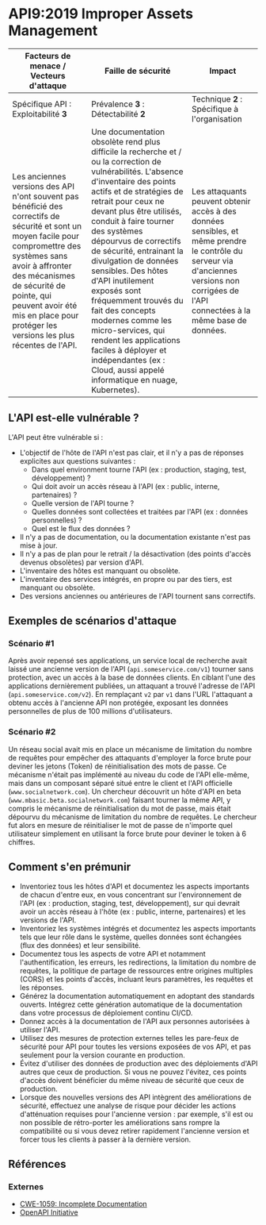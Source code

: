 API9:2019 Improper Assets Management
====================================

| Facteurs de menace / Vecteurs d'attaque | Faille de sécurité | Impact |
| - | - | - |
| Spécifique API : Exploitabilité **3** | Prévalence **3** : Détectabilité **2** | Technique **2** : Spécifique à l'organisation |
| Les anciennes versions des API n'ont souvent pas bénéficié des correctifs de sécurité et sont un moyen facile pour compromettre des systèmes sans avoir à affronter des mécanismes de sécurité de pointe, qui peuvent avoir été mis en place pour protéger les versions les plus récentes de l'API. | Une documentation obsolète rend plus difficile la recherche et / ou la correction de vulnérabilités. L'absence d'inventaire des points actifs et de stratégies de retrait pour ceux ne devant plus être utilisés, conduit à faire tourner des systèmes dépourvus de correctifs de sécurité, entrainant la divulgation de données sensibles. Des hôtes d'API inutilement exposés sont fréquemment trouvés du fait des concepts modernes comme les micro-services, qui rendent les applications faciles à déployer et indépendantes (ex : Cloud, aussi appelé informatique en nuage, Kubernetes). | Les attaquants peuvent obtenir accès à des données sensibles, et même prendre le contrôle du serveur via d'anciennes versions non corrigées de l'API connectées à la même base de données. |

## L'API est-elle vulnérable ?

L'API peut être vulnérable si :

* L'objectif de l'hôte de l'API n'est pas clair, et il n'y a pas de réponses
  explicites aux questions suivantes :
  * Dans quel environment tourne l'API (ex : production, staging, test,
    développement) ?
  * Qui doit avoir un accès réseau à l'API (ex : public, interne, partenaires) ?
  * Quelle version de l'API tourne ?
  * Quelles données sont collectées et traitées par l'API (ex : données
    personnelles) ?
  * Quel est le flux des données ?
* Il n'y a pas de documentation, ou la documentation existante n'est pas mise
  à jour.
* Il n'y a pas de plan pour le retrait / la désactivation (des points d'accès 
  devenus obsolètes) par version d'API.
* L'inventaire des hôtes est manquant ou obsolète.
* L'inventaire des services intégrés, en propre ou par des tiers, est manquant
  ou obsolète.
* Des versions anciennes ou antérieures de l'API tournent sans correctifs.

## Exemples de scénarios d'attaque

### Scénario #1

Après avoir repensé ses applications, un service local de recherche avait
laissé une ancienne version de l'API (`api.someservice.com/v1`) tourner sans
protection, avec un accès à la base de données clients. En ciblant l'une des
applications dernièrement publiées, un attaquant a trouvé l'adresse de l'API (`api.someservice.com/v2`). En remplaçant `v2` par `v1` dans l'URL l'attaquant
a obtenu accès à l'ancienne API non protégée, exposant les données personnelles
de plus de 100 millions d'utilisateurs.

### Scénario #2

Un réseau social avait mis en place un mécanisme de limitation du nombre de
requêtes pour empêcher des attaquants d'employer la force brute pour deviner
les jetons (Token) de réinitialisation des mots de passe. Ce mécanisme n'était pas
implémenté au niveau du code de l'API elle-même, mais dans un composant séparé
situé entre le client et l'API officielle (`www.socialnetwork.com`).
Un chercheur découvrit un hôte d'API en beta
(`www.mbasic.beta.socialnetwork.com`) faisant tourner la même API, y
compris le mécanisme de réinitialisation du mot de passe, mais était dépourvu
du mécanisme de limitation du nombre de requêtes. Le chercheur fut alors en mesure
de réinitialiser le mot de passe de n'importe quel utilisateur simplement en
utilisant la force brute pour deviner le token à 6 chiffres.

## Comment s'en prémunir

* Inventoriez tous les hôtes d'API et documentez les aspects importants de
  chacun d'entre eux, en vous concentrant sur l'environnement de l'API (ex :
  production, staging, test, développement), sur qui devrait avoir un accès
  réseau à l'hôte (ex : public, interne, partenaires) et les versions de l'API.
* Inventoriez les systèmes intégrés et documentez les aspects importants tels
  que leur rôle dans le système, quelles données sont échangées (flux des
  données) et leur sensibilité.
* Documentez tous les aspects de votre API et notamment l'authentification, les
  erreurs, les redirections, la limitation du nombre de requêtes, la politique
  de partage de ressources entre origines multiples (CORS) et les points
  d'accès, incluant leurs paramètres, les requêtes et les réponses.
* Générez la documentation automatiquement en adoptant des standards ouverts.
  Intégrez cette génération automatique de la documentation dans votre processus de déploiement continu CI/CD.
* Donnez accès à la documentation de l'API aux personnes autorisées à utiliser
  l'API.
* Utilisez des mesures de protection externes telles les pare-feux de
  sécurité pour API pour toutes les versions exposées de vos API, et pas
  seulement pour la version courante en production.
* Évitez d'utiliser des données de production avec des déploiements d'API
  autres que ceux de production. Si vous ne pouvez l'évitez, ces points d'accès
  doivent bénéficier du même niveau de sécurité que ceux de production.
* Lorsque des nouvelles versions des API intègrent des améliorations de
  sécurité, effectuez une analyse de risque pour décider les actions 
  d'atténuation requises pour l'ancienne version : par exemple, s'il est ou non
  possible de rétro-porter les améliorations sans rompre la compatibilité ou si
  vous devez retirer rapidement l'ancienne version et forcer tous les clients à
  passer à la dernière version.

## Références

### Externes

* [CWE-1059: Incomplete Documentation][1]
* [OpenAPI Initiative][2]

[1]: https://cwe.mitre.org/data/definitions/1059.html
[2]: https://www.openapis.org/

